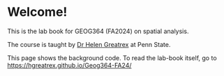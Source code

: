# Welcome!

This is the lab book for GEOG364 (FA2024) on spatial analysis.

The course is taught by [Dr Helen Greatrex](https://science.psu.edu/stat/people/hlg5155) at Penn State.

This page shows the background code. To read the lab-book itself, go to  <https://hgreatrex.github.io/Geog364-FA24/>
